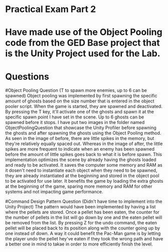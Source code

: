 # Practical Exam Part 2

# Have made use of the Object Pooling code from the GED Base project that is the Unity Project used for the Lab.

# Questions

#Object Pooling Question (T to spawn more enemies, up to 6 can be spawned)
Object pooling was implemented by first spawning the specific amount of ghosts based on the size number that is entered in the
object pooler script. When the game is started, they are spawned and deactivated. By pressing the T key, it'll activate one of the ghosts
and spawn it at the specific spawn point I have set in the scene. Up to 6 ghosts can be spawned before it stops. I have put two images in
the folder named ObjectPoolingQuestion that showcase the Unity Profiler before spawning the ghosts and after spawning the ghosts using the
Object Pooling method. As seen in the image of before, there are little spikes in the memory, but they're relatively equally spaced out. 
Whereas in the image of after, the little spikes are more frequent to indicate when an enemy has been spawned before the amount of little
spikes goes back to what it is before spawn.
This implementation optimizes the scene by already having the ghosts loaded and ready to be activated. It saves the computer 
some memory and RAM as it dosen't need to instantiate each object when they need to be spawned, they are already instantiated at the 
beginning and stored in the object pool to be activated for use later. It benefits the game by loading the extra ghosts at the beginning of 
the game, sparing more memory and RAM for other systems and not impacting game performance.

#Command Design Pattern Question (Didn't have time to implement into the Unity Project)
The pattern would have been implemented by having a list where the pellets are stored. Once a pellet has been eaten, the counter for the 
number of pellets in the list will go down by one and the eaten pellet will be removed from the list. By pressing Z for the undo command, 
the eaten pellet will be placed back to its position along with the counter going up by one instead of down. A way it could benefit the 
Pac-Man game is by letting the player undo the pellet hey've eaten if they took the wrong path and have a better one in mind to takae in 
order to more efficiently finish the level.